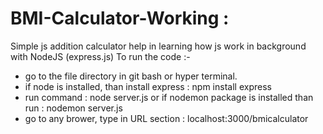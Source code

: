 # BMI-Calculator-Working :
Simple js addition calculator help in learning how js work in background with NodeJS (express.js)
To run the code :-
- go to the file directory in git bash or hyper terminal.
- if node is installed, than install express : npm install express
- run command : node server.js or if nodemon package is installed than run : nodemon server.js
- go to any brower, type in URL section : localhost:3000/bmicalculator
